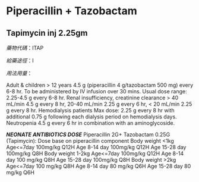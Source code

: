 # Piperacillin + Tazobactam

## Tapimycin inj 2.25gm

*藥物代碼*：ITAP

*給藥途徑*：I

*用法用量*：

Adult & children > 12 years 4.5 g (piperacillin 4 g/tazobactam 500 mg) every 6-8 hr. To be administered by IV infusion over 30 mins. Usual dose range: 2.25-4.5 g every 6-8 hr. Renal insufficiency, creatinine clearance > 40 mL/min 4.5 g every 8 hr, 20-40 mL/min 2.25 g every 6 hr, < 20 mL/min 2.25 g every 8 hr. Hemodialysis patients Max dose: 2.25 g every 8 hr with additional 0.75 g following each dialysis period on hemodialysis days. Neutropenia 4.5 g every 6 hr in combination with an aminoglycoside.

*****NEONATE ANTIBIOTICS DOSE*****
Piperacillin 2G+ Tazobactam 0.25G (Tapimycin): Dose base on piperacillin component
Body weight <1kg Age<=7day     100mg/kg Q12H
  Age 8-14 day     100mg/kg Q12H
  Age 15-28 day     100mg/kg Q8H
Body weight 1-2kg Age<=7day     100mg/kg Q12H
  Age 8-14 day             100 mg/kg Q8H
  Age 15-28 day           100mg/kg Q8H
Body weight >2kg  Age<=7day         100 mg/kg Q8H
  Age 8-14 day       80 mg/kg Q6H
  Age 15-28 day     80 mg/kg Q6H


